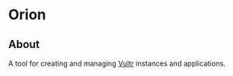 # Orion

## About

A tool for creating and managing [Vultr](https://www.vultr.com/) instances and
applications.
